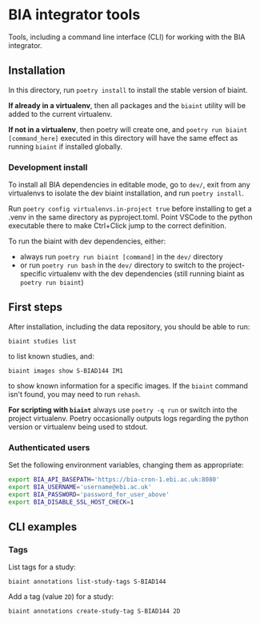 # BIA integrator tools

Tools, including a command line interface (CLI) for working with the BIA integrator.

## Installation

In this directory, run `poetry install` to install the stable version of biaint.

**If already in a virtualenv**, then all packages and the `biaint` utility will be added to the current virtualenv.

**If not in a virtualenv**, then poetry will create one, and `poetry run biaint [command_here]` executed in this directory will have the same effect as running `biaint` if installed globally.

### Development install

To install all BIA dependencies in editable mode, go to `dev/`, exit from any virtualenvs to isolate the dev biaint installation, and run `poetry install`.

Run `poetry config virtualenvs.in-project true` before installing to get a .venv in the same directory as pyproject.toml. Point VSCode to the python executable there to make Ctrl+Click jump to the correct definition.

To run the biaint with dev dependencies, either:
* always run `poetry run biaint [command]` in the `dev/` directory
* or run `poetry run bash` in the `dev/` directory to switch to the project-specific virtualenv with the dev dependencies (still running biaint as `poetry run biaint`)

## First steps

After installation, including the data repository, you should be able to run:

    biaint studies list

to list known studies, and:

    biaint images show S-BIAD144 IM1

to show known information for a specific images. If the `biaint` command isn't found, you may need to run `rehash`.

**For scripting with `biaint`** always use `poetry -q run` or switch into the project virtualenv. Poetry occasionally outputs logs regarding the python version or virtualenv being used to stdout.

### Authenticated users

Set the following environment variables, changing them as appropriate:

```sh
export BIA_API_BASEPATH='https://bia-cron-1.ebi.ac.uk:8080'
export BIA_USERNAME='username@ebi.ac.uk'
export BIA_PASSWORD='password_for_user_above'
export BIA_DISABLE_SSL_HOST_CHECK=1
```

## CLI examples

### Tags

List tags for a study:

    biaint annotations list-study-tags S-BIAD144

Add a tag (value `2D`) for a study:

    biaint annotations create-study-tag S-BIAD144 2D
